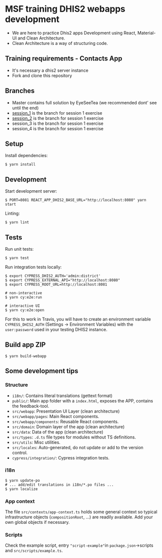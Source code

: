 # MSF training DHIS2 webapps development

-   We are here to practice Dhis2 apps Development using React, Material-UI and Clean Architecture.
-   Clean Architecture is a way of structuring code.

## Training requirements - Contacts App

-   It's necessary a dhis2 server instance
-   Fork and clone this repository

## Branches

-   Master contains full solution by EyeSeeTea (we recommended dont' see until the end)
-   [session_1](https://github.com/EyeSeeTea/MSF-training-DHIS2-webapps-development/tree/session_1) is the branch for session 1 exercise
-   [session_2](https://github.com/EyeSeeTea/MSF-training-DHIS2-webapps-development/tree/session_2) is the branch for session 1 exercise
-   session_3 is the branch for session 1 exercise
-   session_4 is the branch for session 1 exercise

## Setup

Install dependencies:

```
$ yarn install
```

## Development

Start development server:

```
$ PORT=8081 REACT_APP_DHIS2_BASE_URL="http://localhost:8080" yarn start
```

Linting:

```
$ yarn lint
```

## Tests

Run unit tests:

```
$ yarn test
```

Run integration tests locally:

```
$ export CYPRESS_DHIS2_AUTH='admin:district'
$ export CYPRESS_EXTERNAL_API="http://localhost:8080"
$ export CYPRESS_ROOT_URL=http://localhost:8081

# non-interactive
$ yarn cy:e2e:run

# interactive UI
$ yarn cy:e2e:open
```

For this to work in Travis, you will have to create an environment variable `CYPRESS_DHIS2_AUTH`
(Settings -> Environment Variables) with the `user:password` used in your testing DHIS2 instance.

## Build app ZIP

```
$ yarn build-webapp
```

## Some development tips

### Structure

-   `i18n/`: Contains literal translations (gettext format)
-   `public/`: Main app folder with a `index.html`, exposes the APP, contains the feedback-tool.
-   `src/webapp`: Presentation UI Layer (clean architecture)
-   `src/webapp/pages`: Main React components.
-   `src/webapp/components`: Reusable React components.
-   `src/domain`: Domain layer of the app (clean architecture)
-   `src/data`: Data of the app (clean architecture)
-   `src/types`: `.d.ts` file types for modules without TS definitions.
-   `src/utils`: Misc utilities.
-   `src/locales`: Auto-generated, do not update or add to the version control.
-   `cypress/integration/`: Cypress integration tests.

### i18n

```
$ yarn update-po
# ... add/edit translations in i18n/*.po files ...
$ yarn localize
```

### App context

The file `src/contexts/app-context.ts` holds some general context so typical infrastructure objects (`compositionRoot`, ...) are readily available. Add your own global objects if necessary.

### Scripts

Check the example script, entry `"script-example"`in `package.json`->scripts and `src/scripts/example.ts`.
